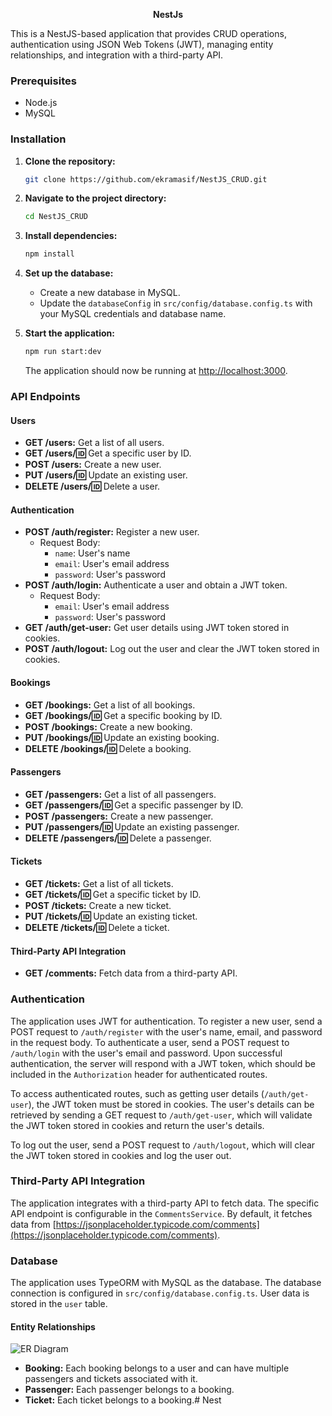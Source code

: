 <p align="center">
  <b>NestJs</b>
</p>


This is a NestJS-based application that provides CRUD operations, authentication using JSON Web Tokens (JWT), managing entity relationships, and integration with a third-party API.

### Prerequisites

- Node.js
- MySQL

### Installation

1. **Clone the repository:**

    ```bash
    git clone https://github.com/ekramasif/NestJS_CRUD.git
    ```

2. **Navigate to the project directory:**

    ```bash
    cd NestJS_CRUD
    ```

3. **Install dependencies:**

    ```bash
    npm install
    ```

4. **Set up the database:**
   
   - Create a new database in MySQL.
   - Update the `databaseConfig` in `src/config/database.config.ts` with your MySQL credentials and database name.

5. **Start the application:**

    ```bash
    npm run start:dev
    ```

    The application should now be running at [http://localhost:3000](http://localhost:3000).

### API Endpoints

#### Users

- **GET /users:** Get a list of all users.
- **GET /users/:id:** Get a specific user by ID.
- **POST /users:** Create a new user.
- **PUT /users/:id:** Update an existing user.
- **DELETE /users/:id:** Delete a user.

#### Authentication

- **POST /auth/register:** Register a new user.
  - Request Body:
    - `name`: User's name
    - `email`: User's email address
    - `password`: User's password
- **POST /auth/login:** Authenticate a user and obtain a JWT token.
  - Request Body:
    - `email`: User's email address
    - `password`: User's password
- **GET /auth/get-user:** Get user details using JWT token stored in cookies.
- **POST /auth/logout:** Log out the user and clear the JWT token stored in cookies.

#### Bookings

- **GET /bookings:** Get a list of all bookings.
- **GET /bookings/:id:** Get a specific booking by ID.
- **POST /bookings:** Create a new booking.
- **PUT /bookings/:id:** Update an existing booking.
- **DELETE /bookings/:id:** Delete a booking.

#### Passengers

- **GET /passengers:** Get a list of all passengers.
- **GET /passengers/:id:** Get a specific passenger by ID.
- **POST /passengers:** Create a new passenger.
- **PUT /passengers/:id:** Update an existing passenger.
- **DELETE /passengers/:id:** Delete a passenger.

#### Tickets

- **GET /tickets:** Get a list of all tickets.
- **GET /tickets/:id:** Get a specific ticket by ID.
- **POST /tickets:** Create a new ticket.
- **PUT /tickets/:id:** Update an existing ticket.
- **DELETE /tickets/:id:** Delete a ticket.

#### Third-Party API Integration

- **GET /comments:** Fetch data from a third-party API.

### Authentication

The application uses JWT for authentication. To register a new user, send a POST request to `/auth/register` with the user's name, email, and password in the request body. To authenticate a user, send a POST request to `/auth/login` with the user's email and password. Upon successful authentication, the server will respond with a JWT token, which should be included in the `Authorization` header for authenticated routes.

To access authenticated routes, such as getting user details (`/auth/get-user`), the JWT token must be stored in cookies. The user's details can be retrieved by sending a GET request to `/auth/get-user`, which will validate the JWT token stored in cookies and return the user's details.

To log out the user, send a POST request to `/auth/logout`, which will clear the JWT token stored in cookies and log the user out.

### Third-Party API Integration

The application integrates with a third-party API to fetch data. The specific API endpoint is configurable in the `CommentsService`. By default, it fetches data from [https://jsonplaceholder.typicode.com/comments](https://jsonplaceholder.typicode.com/comments).

### Database

The application uses TypeORM with MySQL as the database. The database connection is configured in `src/config/database.config.ts`. User data is stored in the `user` table.

#### Entity Relationships

![ER Diagram](nestdiagram.png)

- **Booking:** Each booking belongs to a user and can have multiple passengers and tickets associated with it.
- **Passenger:** Each passenger belongs to a booking.
- **Ticket:** Each ticket belongs to a booking.# Nest
